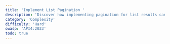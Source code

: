 ```yaml
---
title: 'Implement List Pagination '
description: 'Discover how implementing pagination for list results can lead to optimized database performance and resource usage.'
category: 'Complexity'
difficulty: 'Hard'
owasp: 'API4:2023'
todo: true
---
```

